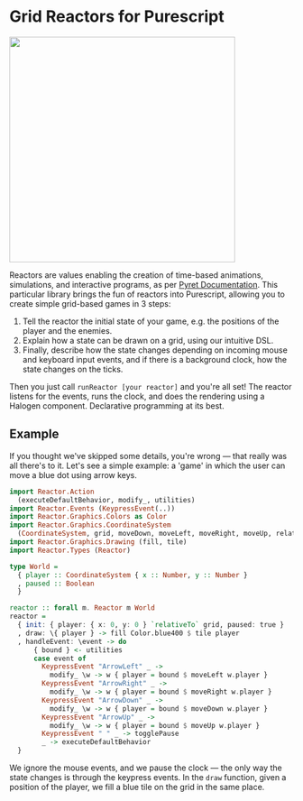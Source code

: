 # Grid Reactors for Purescript

<img src='https://github.com/Eugleo/purescript-grid-reactors/assets/21257632/7c148f50-9f3d-4135-9842-ddd09b4d4115' width='400'>

Reactors are values enabling the creation of time-based animations, simulations, and interactive programs, as per [Pyret Documentation](https://www.pyret.org/docs/latest/reactors.html). This particular library brings the fun of reactors into Purescript, allowing you to create simple grid-based games in 3 steps:

1. Tell the reactor the initial state of your game, e.g. the positions of the player and the enemies.
2. Explain how a state can be drawn on a grid, using our intuitive DSL.
3. Finally, describe how the state changes depending on incoming mouse and keyboard input events, and if there is a background clock, how the state changes on the ticks.

Then you just call `runReactor [your reactor]` and you're all set! The reactor listens for the events, runs the clock, and does the rendering using a Halogen component. Declarative programming at its best.

## Example

If you thought we've skipped some details, you're wrong — that really was all there's to it. Let's see a simple example: a 'game' in which the user can move a blue dot using arrow keys.

```haskell
import Reactor.Action
  (executeDefaultBehavior, modify_, utilities)
import Reactor.Events (KeypressEvent(..))
import Reactor.Graphics.Colors as Color
import Reactor.Graphics.CoordinateSystem
  (CoordinateSystem, grid, moveDown, moveLeft, moveRight, moveUp, relativeTo)
import Reactor.Graphics.Drawing (fill, tile)
import Reactor.Types (Reactor)

type World =
  { player :: CoordinateSystem { x :: Number, y :: Number }
  , paused :: Boolean
  }

reactor :: forall m. Reactor m World
reactor =
  { init: { player: { x: 0, y: 0 } `relativeTo` grid, paused: true }
  , draw: \{ player } -> fill Color.blue400 $ tile player
  , handleEvent: \event -> do
      { bound } <- utilities
      case event of
        KeypressEvent "ArrowLeft" _ ->
          modify_ \w -> w { player = bound $ moveLeft w.player }
        KeypressEvent "ArrowRight" _ ->
          modify_ \w -> w { player = bound $ moveRight w.player }
        KeypressEvent "ArrowDown" _ ->
          modify_ \w -> w { player = bound $ moveDown w.player }
        KeypressEvent "ArrowUp" _ ->
          modify_ \w -> w { player = bound $ moveUp w.player }
        KeypressEvent " " _ -> togglePause
        _ -> executeDefaultBehavior
  }
```

We ignore the mouse events, and we pause the clock — the only way the state changes is through the keypress events. In the `draw` function, given a position of the player, we fill a blue tile on the grid in the same place.

